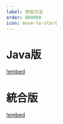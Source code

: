 ```yaml
---
label: 参加方法
order: 800000
icon: move-to-start
---
```


# Java版
[!embed](https://www.youtube.com/embed/SEdEkNtZfNg)

# 統合版
[!embed](https://www.youtube.com/embed/Pc1ZyQN20vM)
